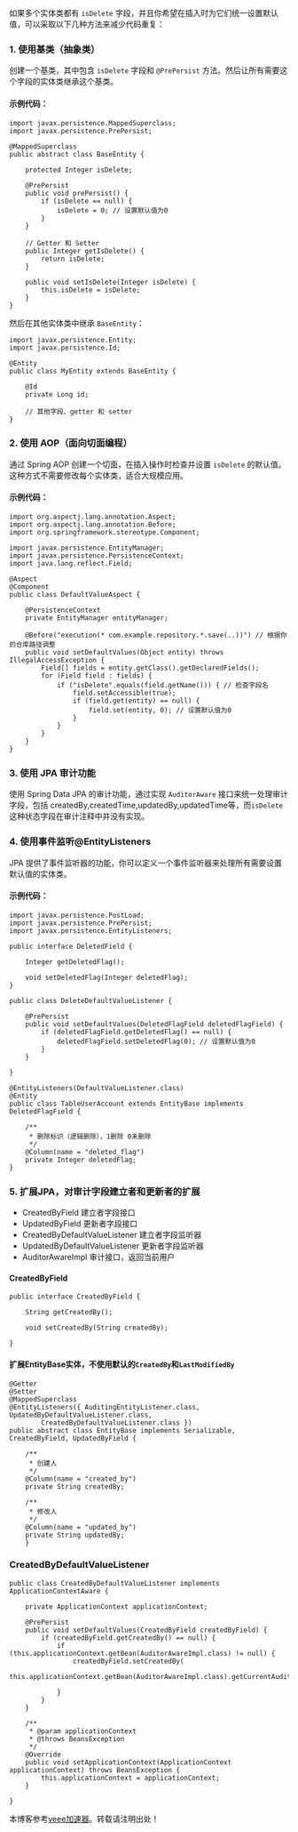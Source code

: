 
如果多个实体类都有 `isDelete` 字段，并且你希望在插入时为它们统一设置默认值，可以采取以下几种方法来减少代码重复：


### 1\. 使用基类（抽象类）


创建一个基类，其中包含 `isDelete` 字段和 `@PrePersist` 方法。然后让所有需要这个字段的实体类继承这个基类。


#### 示例代码：



```
import javax.persistence.MappedSuperclass;
import javax.persistence.PrePersist;

@MappedSuperclass
public abstract class BaseEntity {

    protected Integer isDelete;

    @PrePersist
    public void prePersist() {
        if (isDelete == null) {
            isDelete = 0; // 设置默认值为0
        }
    }

    // Getter 和 Setter
    public Integer getIsDelete() {
        return isDelete;
    }

    public void setIsDelete(Integer isDelete) {
        this.isDelete = isDelete;
    }
}

```

然后在其他实体类中继承 `BaseEntity`：



```
import javax.persistence.Entity;
import javax.persistence.Id;

@Entity
public class MyEntity extends BaseEntity {

    @Id
    private Long id;

    // 其他字段、getter 和 setter
}

```

### 2\. 使用 AOP（面向切面编程）


通过 Spring AOP 创建一个切面，在插入操作时检查并设置 `isDelete` 的默认值。这种方式不需要修改每个实体类，适合大规模应用。


#### 示例代码：



```
import org.aspectj.lang.annotation.Aspect;
import org.aspectj.lang.annotation.Before;
import org.springframework.stereotype.Component;

import javax.persistence.EntityManager;
import javax.persistence.PersistenceContext;
import java.lang.reflect.Field;

@Aspect
@Component
public class DefaultValueAspect {

    @PersistenceContext
    private EntityManager entityManager;

    @Before("execution(* com.example.repository.*.save(..))") // 根据你的仓库路径调整
    public void setDefaultValues(Object entity) throws IllegalAccessException {
        Field[] fields = entity.getClass().getDeclaredFields();
        for (Field field : fields) {
            if ("isDelete".equals(field.getName())) { // 检查字段名
                field.setAccessible(true);
                if (field.get(entity) == null) {
                    field.set(entity, 0); // 设置默认值为0
                }
            }
        }
    }
}

```

### 3\. 使用 JPA 审计功能


使用 Spring Data JPA 的审计功能，通过实现 `AuditorAware` 接口来统一处理审计字段，包括 createdBy,createdTime,updatedBy,updatedTime等，而`isDelete`这种状态字段在审计注释中并没有实现。


### 4\. 使用事件监听@EntityListeners


JPA 提供了事件监听器的功能，你可以定义一个事件监听器来处理所有需要设置默认值的实体类。


#### 示例代码：



```
import javax.persistence.PostLoad;
import javax.persistence.PrePersist;
import javax.persistence.EntityListeners;

public interface DeletedField {

  	Integer getDeletedFlag();

	void setDeletedFlag(Integer deletedFlag);
}

public class DeleteDefaultValueListener {

	@PrePersist
	public void setDefaultValues(DeletedFlagField deletedFlagField) {
		if (deletedFlagField.getDeletedFlag() == null) {
			deletedFlagField.setDeletedFlag(0); // 设置默认值为0
		}
	}

}

@EntityListeners(DefaultValueListener.class)
@Entity
public class TableUserAccount extends EntityBase implements DeletedFlagField {

  	/**
	 * 删除标识（逻辑删除），1删除 0未删除
	 */
	@Column(name = "deleted_flag")
	private Integer deletedFlag;
}

```

### 5\. 扩展JPA，对审计字段建立者和更新者的扩展


* CreatedByField 建立者字段接口
* UpdatedByField 更新者字段接口
* CreatedByDefaultValueListener 建立者字段监听器
* UpdatedByDefaultValueListener 更新者字段监听器
* AuditorAwareImpl 审计接口，返回当前用户


#### CreatedByField



```
public interface CreatedByField {

	String getCreatedBy();

	void setCreatedBy(String createdBy);

}

```

#### 扩展EntityBase实体，不使用默认的`CreatedBy`和`LastModifiedBy`



```
@Getter
@Setter
@MappedSuperclass
@EntityListeners({ AuditingEntityListener.class, UpdatedByDefaultValueListener.class,
		CreatedByDefaultValueListener.class })
public abstract class EntityBase implements Serializable, CreatedByField, UpdatedByField {

	/**
	 * 创建人
	 */
	@Column(name = "created_by")
	private String createdBy;

	/**
	 * 修改人
	 */
	@Column(name = "updated_by")
	private String updatedBy;
	}

```

### CreatedByDefaultValueListener



```
public class CreatedByDefaultValueListener implements ApplicationContextAware {

	private ApplicationContext applicationContext;

	@PrePersist
	public void setDefaultValues(CreatedByField createdByField) {
		if (createdByField.getCreatedBy() == null) {
			if (this.applicationContext.getBean(AuditorAwareImpl.class) != null) {
				createdByField.setCreatedBy(
						this.applicationContext.getBean(AuditorAwareImpl.class).getCurrentAuditor().orElse(""));

			}
		}
	}

	/**
	 * @param applicationContext
	 * @throws BeansException
	 */
	@Override
	public void setApplicationContext(ApplicationContext applicationContext) throws BeansException {
		this.applicationContext = applicationContext;
	}

}

```

 本博客参考[veee加速器](https://youhaochi.com)。转载请注明出处！
